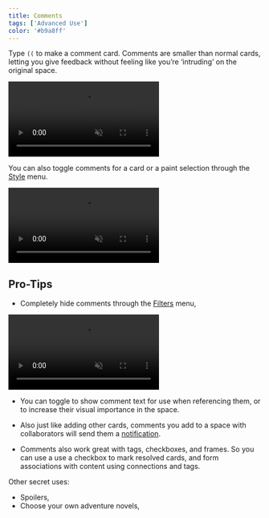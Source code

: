 ```yaml
---
title: Comments
tags: ['Advanced Use']
color: '#b9a8ff'
---
```


Type `((` to make a comment card. Comments are smaller than normal cards, letting you give feedback without feeling like you’re ‘intruding’ on the original space.

<video class="" autoplay loop muted playsinline>
  <source src="https://files.kinopio.club/comments.mp4">
</video>

You can also toggle comments for a card or a paint selection through the [Style](/posts/styling-cards/) menu.

<video class="" autoplay loop muted playsinline>
  <source src="https://files.kinopio.club/turn-cards-into-comments.mp4">
</video>


## Pro-Tips

- Completely hide comments through the [Filters](/posts/filters) menu,

<video class="" autoplay loop muted playsinline>
  <source src="https://files.kinopio.club/hide-comments.mp4">
</video>

- You can toggle to show comment text for use when referencing them, or to increase their visual importance in the space.

- Also just like adding other cards, comments you add to a space with collaborators will send them a [notification](/posts/notifications).

- Comments also work great with tags, checkboxes, and frames. So you can use a use a checkbox to mark resolved cards, and form associations with content using connections and tags.

Other secret uses:

- Spoilers,
- Choose your own adventure novels,
